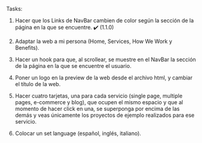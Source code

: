 Tasks:
1) Hacer que los Links de NavBar cambien de color según la sección de la página en la que se encuentre. ✔️ (1.1.0)

2) Adaptar la web a mi persona (Home, Services, How We Work y Benefits).

3) Hacer un hook para que, al scrollear, se muestre en el NavBar la sección de la página en la que se encuentre el usuario.

3) Poner un logo en la preview de la web desde el archivo html, y cambiar el título de la web.

4) Hacer cuatro tarjetas, una para cada servicio (single page, multiple pages, e-commerce y blog), que ocupen el mismo espacio y que al momento de hacer click en una, se superponga por encima de las demás y veas únicamente los proyectos de ejemplo realizados para ese servicio.

5) Colocar un set language (español, inglés, italiano).
